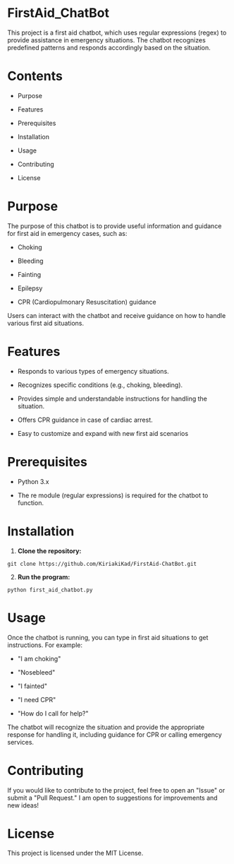 # FirstAid_ChatBot
This project is a first aid chatbot, which uses regular expressions (regex) to provide assistance in emergency situations. The chatbot recognizes predefined patterns and responds accordingly based on the situation.
# Contents
* Purpose

* Features

* Prerequisites

* Installation

* Usage

* Contributing

* License
# Purpose
The purpose of this chatbot is to provide useful information and guidance for first aid in emergency cases, such as:

- Choking

- Bleeding

- Fainting

- Epilepsy

- CPR (Cardiopulmonary Resuscitation) guidance

Users can interact with the chatbot and receive guidance on how to handle various first aid situations.
# Features
* Responds to various types of emergency situations.

* Recognizes specific conditions (e.g., choking, bleeding).

* Provides simple and understandable instructions for handling the situation.

* Offers CPR guidance in case of cardiac arrest.

* Easy to customize and expand with new first aid scenarios

# Prerequisites
- Python 3.x

- The re module (regular expressions) is required for the chatbot to function.
# Installation

1) **Clone the repository:**
    
``` git clone https://github.com/KiriakiKad/FirstAid-ChatBot.git ```


2) **Run the program:**


``` python first_aid_chatbot.py ```
# Usage
Once the chatbot is running, you can type in first aid situations to get instructions. For example:

- "I am choking"

- "Nosebleed"

- "I fainted"

- "I need CPR"

- "How do I call for help?"

The chatbot will recognize the situation and provide the appropriate response for handling it, including guidance for CPR or calling emergency services.
# Contributing
If you would like to contribute to the project, feel free to open an "Issue" or submit a "Pull Request." I am open to suggestions for improvements and new ideas!
# License
This project is licensed under the MIT License.

